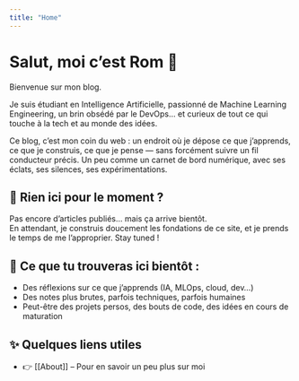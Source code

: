 ```yaml
---
title: "Home"
---
```



# Salut, moi c’est Rom 👋

Bienvenue sur mon blog.

Je suis étudiant en Intelligence Artificielle, passionné de Machine Learning Engineering, un brin obsédé par le DevOps… et curieux de tout ce qui touche à la tech et au monde des idées.  

Ce blog, c’est mon coin du web : un endroit où je dépose ce que j’apprends, ce que je construis, ce que je pense — sans forcément suivre un fil conducteur précis.  Un peu comme un carnet de bord numérique, avec ses éclats, ses silences, ses expérimentations.



## 🚧 Rien ici pour le moment ?

Pas encore d’articles publiés… mais ça arrive bientôt.  
En attendant, je construis doucement les fondations de ce site, et je prends le temps de me l’approprier. Stay tuned !



## 🧭 Ce que tu trouveras ici bientôt :

- Des réflexions sur ce que j’apprends (IA, MLOps, cloud, dev…)
- Des notes plus brutes, parfois techniques, parfois humaines
- Peut-être des projets persos, des bouts de code, des idées en cours de maturation


## ✨ Quelques liens utiles

- 👉 [[About]] – Pour en savoir un peu plus sur moi




